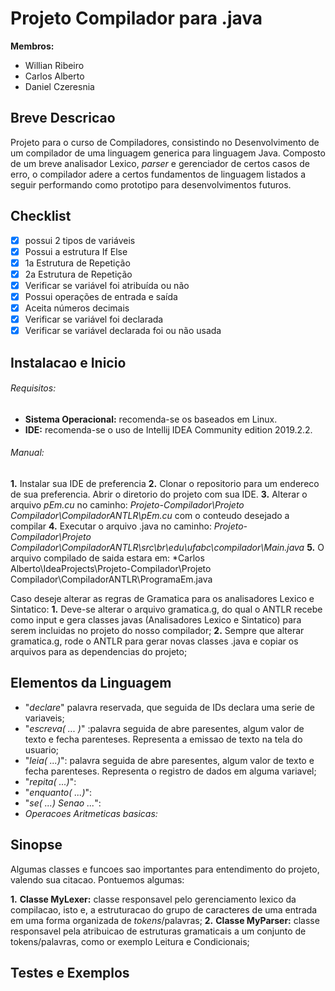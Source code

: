 # Projeto Compilador para .java 

**Membros:**

- Willian Ribeiro
- Carlos Alberto
- Daniel Czeresnia

## Breve Descricao

Projeto para o curso de Compiladores, consistindo no Desenvolvimento de um compilador de uma linguagem generica para linguagem Java. Composto de um breve analisador Lexico, *parser* e gerenciador de certos casos de erro, o compilador adere a certos fundamentos de linguagem listados a seguir performando como prototipo para desenvolvimentos futuros.

## Checklist

- [x] possui 2 tipos de variáveis 
- [x] Possui a estrutura If Else
- [x] 1a Estrutura de Repetição
- [x] 2a Estrutura de Repetição
- [x] Verificar se variável foi atribuída ou não
- [x] Possui operações de entrada e saída
- [x] Aceita números decimais
- [x] Verificar se variável foi declarada
- [x] Verificar se variável declarada foi ou não usada

## Instalacao e Inicio

###### Requisitos:
- **Sistema Operacional:** recomenda-se os baseados em Linux.
- **IDE:** recomenda-se o uso de Intellij IDEA Community edition 2019.2.2.

###### Manual:
**1.** Instalar sua IDE de preferencia
**2.** Clonar o repositorio para um endereco de sua preferencia. Abrir o diretorio do projeto com sua IDE.
**3.** Alterar o arquivo *pEm.cu* no caminho: *Projeto-Compilador\Projeto Compilador\CompiladorANTLR\pEm.cu* com o conteudo desejado a compilar
**4.** Executar o arquivo .java no caminho: *Projeto-Compilador\Projeto Compilador\CompiladorANTLR\src\br\edu\ufabc\compilador\Main.java*
**5.** O arquivo compilado de saida estara em: *Carlos Alberto\IdeaProjects\Projeto-Compilador\Projeto Compilador\CompiladorANTLR\ProgramaEm.java

Caso deseje alterar as regras de Gramatica para os analisadores Lexico e Sintatico:
**1.** Deve-se alterar o arquivo gramatica.g, do qual o ANTLR recebe como input e gera classes javas (Analisadores Lexico e Sintatico) para serem incluidas no projeto do nosso compilador;
**2.** Sempre que alterar gramatica.g, rode o ANTLR para gerar novas classes .java e copiar os arquivos para as dependencias do projeto;


## Elementos da Linguagem

- "*declare*"  palavra reservada, que seguida de IDs declara uma serie de variaveis;
- "*escreva( ... )*" :palavra seguida de abre paresentes, algum valor de texto e fecha parenteses. Representa a emissao de texto na tela do usuario;
- "*leia( ...)*": palavra seguida de abre paresentes, algum valor de texto e fecha parenteses. Representa o registro de dados em alguma variavel;
- "*repita( ...)*": 
- "*enquanto( ...)*": 
- "*se( ...)    Senao   ...*": 
- *Operacoes Aritmeticas basicas:*

## Sinopse

Algumas classes e funcoes sao importantes para entendimento do projeto, valendo sua citacao. Pontuemos algumas:

**1.**  **Classe MyLexer:** classe responsavel pelo gerenciamento lexico da compilacao, isto e, a estruturacao do grupo de caracteres de uma entrada em uma forma organizada de *tokens*/palavras;
**2.**  **Classe MyParser:** classe responsavel pela atribuicao de estruturas gramaticais a um conjunto de tokens/palavras, como or exemplo Leitura e Condicionais;


## Testes e Exemplos

